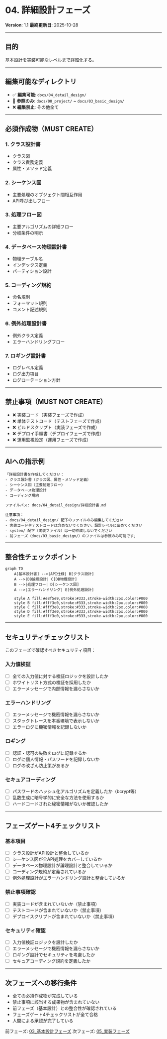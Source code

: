 # 04. 詳細設計フェーズ

**Version**: 1.1
**最終更新日**: 2025-10-28

---

## 目的

基本設計を実装可能なレベルまで詳細化する。

---

## 編集可能なディレクトリ

- ✅ **編集可能**: `docs/04_detail_design/`
- 📖 **参照のみ**: `docs/00_project/` ~ `docs/03_basic_design/`
- ❌ **編集禁止**: その他全て

---

## 必須作成物（MUST CREATE）

### 1. クラス設計書
- クラス図
- クラス責務定義
- 属性・メソッド定義

### 2. シーケンス図
- 主要処理のオブジェクト間相互作用
- API呼び出しフロー

### 3. 処理フロー図
- 主要アルゴリズムの詳細フロー
- 分岐条件の明示

### 4. データベース物理設計書
- 物理テーブル名
- インデックス定義
- パーティション設計

### 5. コーディング規約
- 命名規則
- フォーマット規則
- コメント記述規則

### 6. 例外処理設計書
- 例外クラス定義
- エラーハンドリングフロー

### 7. ロギング設計書
- ログレベル定義
- ログ出力項目
- ログローテーション方針

---

## 禁止事項（MUST NOT CREATE）

- ❌ 実装コード（実装フェーズで作成）
- ❌ 単体テストコード（テストフェーズで作成）
- ❌ ビルドスクリプト（実装フェーズで作成）
- ❌ デプロイ手順書（デプロイフェーズで作成）
- ❌ 運用監視設定（運用フェーズで作成）

---

## AIへの指示例

```
「詳細設計書を作成してください：
- クラス設計書（クラス図、属性・メソッド定義）
- シーケンス図（主要処理フロー）
- データベース物理設計
- コーディング規約

ファイルパス: docs/04_detail_design/詳細設計書.md

注意事項：
- docs/04_detail_design/ 配下のファイルのみ編集してください
- 実装コードやテストコードは含めないでください。設計レベルに留めてください
- system/ 配下（実装ファイル）は一切作成しないでください
- 前フェーズ（docs/03_basic_design/）のファイルは参照のみ可能です」
```

---

## 整合性チェックポイント

```mermaid
graph TD
    A[基本設計書] -->|API仕様| B[クラス設計]
    A -->|DB論理設計| C[DB物理設計]
    B -->|処理フロー| D[シーケンス図]
    A -->|エラーハンドリング| E[例外処理設計]

    style A fill:#e8f5e9,stroke:#333,stroke-width:2px,color:#000
    style B fill:#fff3e0,stroke:#333,stroke-width:2px,color:#000
    style C fill:#fff3e0,stroke:#333,stroke-width:2px,color:#000
    style D fill:#fff3e0,stroke:#333,stroke-width:2px,color:#000
    style E fill:#fff3e0,stroke:#333,stroke-width:2px,color:#000
```

---

## セキュリティチェックリスト

このフェーズで確認すべきセキュリティ項目：

### 入力値検証
- [ ] 全ての入力値に対する検証ロジックを設計したか
- [ ] ホワイトリスト方式の検証を採用したか
- [ ] エラーメッセージで内部情報を漏らさないか

### エラーハンドリング
- [ ] エラーメッセージで機密情報を漏らさないか
- [ ] スタックトレースを本番環境で表示しないか
- [ ] エラーログに機密情報を記録しないか

### ロギング
- [ ] 認証・認可の失敗をログに記録するか
- [ ] ログに個人情報・パスワードを記録しないか
- [ ] ログの改ざん防止策があるか

### セキュアコーディング
- [ ] パスワードのハッシュ化アルゴリズムを定義したか（bcrypt等）
- [ ] 乱数生成に暗号学的に安全な方法を使用するか
- [ ] ハードコードされた秘密情報がないか確認したか

---

## フェーズゲート4チェックリスト

### 基本項目
- [ ] クラス設計がAPI設計と整合しているか
- [ ] シーケンス図が全API処理をカバーしているか
- [ ] データベース物理設計が論理設計と整合しているか
- [ ] コーディング規約が定義されているか
- [ ] 例外処理設計がエラーハンドリング設計と整合しているか

### 禁止事項確認
- [ ] 実装コードが含まれていないか（禁止事項）
- [ ] テストコードが含まれていないか（禁止事項）
- [ ] デプロイスクリプトが含まれていないか（禁止事項）

### セキュリティ確認
- [ ] 入力値検証ロジックを設計したか
- [ ] エラーメッセージで機密情報を漏らさないか
- [ ] ロギング設計でセキュリティを考慮したか
- [ ] セキュアコーディング規約を定義したか

---

## 次フェーズへの移行条件

- 全ての必須作成物が完成している
- 禁止事項に該当する成果物が含まれていない
- 前フェーズ（基本設計）との整合性が確認されている
- フェーズゲート4チェックリストが全て合格
- 人間による承認が完了している

前フェーズ: [03_基本設計フェーズ](./03_基本設計フェーズ.md)
次フェーズ: [05_実装フェーズ](./05_実装フェーズ.md)
